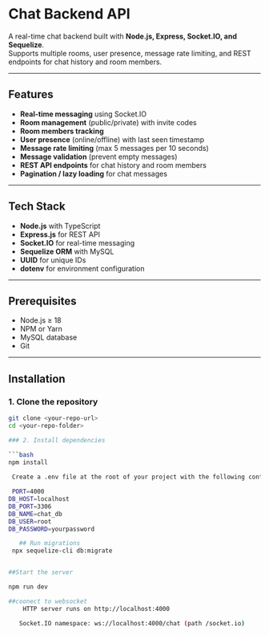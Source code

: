 # Chat Backend API

A real-time chat backend built with **Node.js, Express, Socket.IO, and Sequelize**.  
Supports multiple rooms, user presence, message rate limiting, and REST endpoints for chat history and room members.

---

## Features

- **Real-time messaging** using Socket.IO
- **Room management** (public/private) with invite codes
- **Room members tracking**
- **User presence** (online/offline) with last seen timestamp
- **Message rate limiting** (max 5 messages per 10 seconds)
- **Message validation** (prevent empty messages)
- **REST API endpoints** for chat history and room members
- **Pagination / lazy loading** for chat messages

---

## Tech Stack

- **Node.js** with TypeScript
- **Express.js** for REST API
- **Socket.IO** for real-time messaging
- **Sequelize ORM** with MySQL
- **UUID** for unique IDs
- **dotenv** for environment configuration

---

## Prerequisites

- Node.js ≥ 18
- NPM or Yarn
- MySQL database
- Git

---

## Installation

### 1. Clone the repository

```bash
git clone <your-repo-url>
cd <your-repo-folder>

### 2. Install dependencies

```bash
npm install
 
 Create a .env file at the root of your project with the following content:

 PORT=4000
DB_HOST=localhost
DB_PORT=3306
DB_NAME=chat_db
DB_USER=root
DB_PASSWORD=yourpassword

   ## Run migrations
 npx sequelize-cli db:migrate


##Start the server

npm run dev

##coonect to websocket
    HTTP server runs on http://localhost:4000

   Socket.IO namespace: ws://localhost:4000/chat (path /socket.io)
